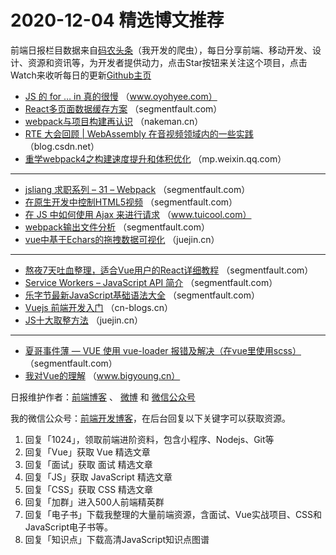# 2020-12-04 精选博文推荐

前端日报栏目数据来自[码农头条](http://hao.caibaojian.com.cn/)（我开发的爬虫），每日分享前端、移动开发、设计、资源和资讯等，为开发者提供动力，点击Star按钮来关注这个项目，点击Watch来收听每日的更新[Github主页](https://github.com/kujian/frontendDaily)
* [JS 的 for &#8230; in 真的很慢](https://www.oyohyee.com/post/note_js_for_in) （www.oyohyee.com）
* [React多页面数据缓存方案](https://segmentfault.com/a/1190000038361306) （segmentfault.com）
* [webpack与项目构建再认识](http://nakeman.cn/engineering/webprogramming/webpack-as-build-tools-insigth.html) （nakeman.cn）
* [RTE 大会回顾 | WebAssembly 在音视频领域内的一些实践](https://blog.csdn.net/agora_cloud/article/details/110507988) （blog.csdn.net）
* [重学webpack4之构建速度提升和体积优化](https://mp.weixin.qq.com/s?__biz=MzI3NzIzMDY0NA==&mid=2247496203&idx=1&sn=432b140c5c5b0fa2b25cd93b67ecf06c) （mp.weixin.qq.com）

***
* [jsliang 求职系列 &#8211; 31 &#8211; Webpack](https://segmentfault.com/a/1190000038361184) （segmentfault.com）
* [在原生开发中控制HTML5视频](https://segmentfault.com/a/1190000038370631) （segmentfault.com）
* [在 JS 中如何使用 Ajax 来进行请求](http://www.tuicool.com/articles/hit/rmUJjua) （www.tuicool.com）
* [webpack输出文件分析](https://segmentfault.com/a/1190000038371802) （segmentfault.com）
* [vue中基于Echars的拖拽数据可视化](https://juejin.cn/post/6901793967281537038) （juejin.cn）

***
* [熬夜7天吐血整理，适合Vue用户的React详细教程](https://segmentfault.com/a/1190000038371321) （segmentfault.com）
* [Service Workers &#8211; JavaScript API 简介](https://segmentfault.com/a/1190000027080988) （segmentfault.com）
* [乐字节最新JavaScript基础语法大全](https://segmentfault.com/a/1190000038366904) （segmentfault.com）
* [Vuejs 前端开发入门](https://cn-blogs.cn/archives/9358.html) （cn-blogs.cn）
* [JS十大取整方法](https://juejin.cn/post/6901887182375092231) （juejin.cn）

***
* [夏哥事件薄 — VUE 使用 vue-loader 报错及解决（在vue里使用scss）](https://segmentfault.com/a/1190000038364192) （segmentfault.com）
* [我对Vue的理解](https://www.bigyoung.cn/posts/135/) （www.bigyoung.cn）

日报维护作者：[前端博客](http://caibaojian.com.cn/) 、 [微博](http://weibo.com/kujian) 和 [微信公众号](https://open.weixin.qq.com/qr/code?username=caibaojian_com)

我的微信公众号：[前端开发博客](https://open.weixin.qq.com/qr/code?username=caibaojian_com)，在后台回复以下关键字可以获取资源。

1. 回复「1024」，领取前端进阶资料，包含小程序、Nodejs、Git等
2. 回复「Vue」获取 Vue 精选文章
3. 回复「面试」获取 面试 精选文章
4. 回复「JS」获取 JavaScript 精选文章
5. 回复「CSS」获取 CSS 精选文章
6. 回复「加群」进入500人前端精英群
7. 回复「电子书」下载我整理的大量前端资源，含面试、Vue实战项目、CSS和JavaScript电子书等。
8. 回复「知识点」下载高清JavaScript知识点图谱
